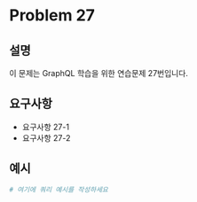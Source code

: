 # Problem 27

## 설명
이 문제는 GraphQL 학습을 위한 연습문제 27번입니다.

## 요구사항
- 요구사항 27-1
- 요구사항 27-2

## 예시
```graphql
# 여기에 쿼리 예시를 작성하세요
```
